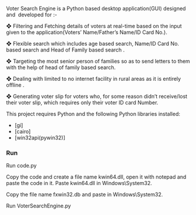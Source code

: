 Voter Search Engine is a Python based desktop application(GUI) designed and  developed for :-  

❖ Filtering and Fetching details of voters at real-time based on the input given to the application(Voters’ Name/Father’s Name/ID Card No.).  

❖ Flexible search which includes age based search, Name/ID Card No. based search and Head of Family based search . 

❖ Targeting the most senior person of families so as to send letters to them with the help of head of family based search.  

❖ Dealing with limited to no internet facility in rural areas as it is entirely offline .  

❖ Generating voter slip for voters who, for some reason didn’t receive/lost their voter slip, which requires only their voter ID card Number. 


This project requires Python and the following Python libraries installed:

- [gi]
- [cairo]
- [win32api(pywin32)]

### Run

Run code.py 

Copy the code and create a file name kwin64.dll, open it with notepad and paste the code in it. Paste kwin64.dll in Windows\System32.

Copy the file name fxwin32.db and paste in Windows\System32.

Run VoterSearchEngine.py

